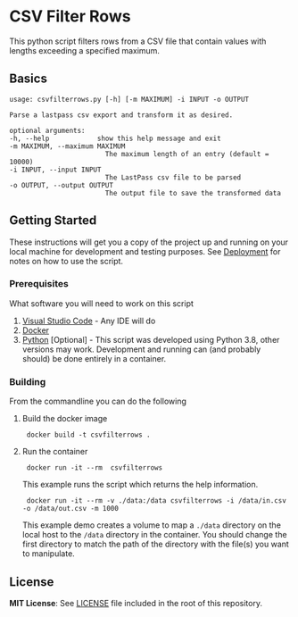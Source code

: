 # CSV Filter Rows

This python script filters rows from a CSV file that contain values with lengths exceeding a specified maximum.

## Basics

    usage: csvfilterrows.py [-h] [-m MAXIMUM] -i INPUT -o OUTPUT

    Parse a lastpass csv export and transform it as desired.

    optional arguments:
    -h, --help            show this help message and exit
    -m MAXIMUM, --maximum MAXIMUM
                            The maximum length of an entry (default = 10000)
    -i INPUT, --input INPUT
                            The LastPass csv file to be parsed
    -o OUTPUT, --output OUTPUT
                            The output file to save the transformed data

## Getting Started

These instructions will get you a copy of the project up and running on your local machine for development and testing purposes. See [Deployment](#Deployment) for notes on how to use the script.

### Prerequisites

What software you will need to work on this script

1. [Visual Studio Code](https://code.visualstudio.com/Download) - Any IDE will do
2. [Docker](https://docs.docker.com/get-docker/)
3. [Python](https://www.python.org/downloads) [Optional] - This script was developed using Python 3.8, other versions may work.  Development and running can (and probably should) be done entirely in a container.

### Building

From the commandline you can do the following

1. Build the docker image

        docker build -t csvfilterrows .

2. Run the container

        docker run -it --rm  csvfilterrows

    This example runs the script which returns the help information.

        docker run -it --rm -v ./data:/data csvfilterrows -i /data/in.csv -o /data/out.csv -m 1000

    This example demo creates a volume to map a ```./data``` directory on the local host to the ```/data``` directory in the container.  You should change the first directory to match the path of the directory with the file(s) you want to manipulate.

## License

**MIT License**: See [LICENSE](https://github.com/mslowikowski/csvfilterrows/blob/master/LICENSE) file included in the root of this repository.
